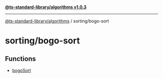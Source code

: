 [**@ts-standard-library/algorithms v1.0.3**](../../README.md)

***

[@ts-standard-library/algorithms](../../modules.md) / sorting/bogo-sort

# sorting/bogo-sort

## Functions

- [bogoSort](functions/bogoSort.md)
